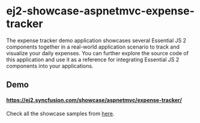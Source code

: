 # ej2-showcase-aspnetmvc-expense-tracker

The expense tracker demo application showcases several Essential JS 2 components together in a real-world application scenario to track and visualize your daily expenses. You can further explore the source code of this application and use it as a reference for integrating Essential JS 2 components into your applications.

## Demo

#### <a href="https://ej2.syncfusion.com/showcase/aspnetmvc/expense-tracker/" target="_blank">https://ej2.syncfusion.com/showcase/aspnetmvc/expense-tracker/</a>

Check all the showcase samples from <a href="https://ej2.syncfusion.com/home/aspnetmvc.html" target="_blank">here</a>.
